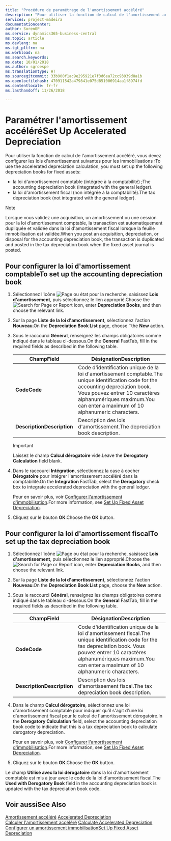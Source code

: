 ```yaml
---
title: "Procédure de paramétrage de l'amortissement accéléré"
description: "Pour utiliser la fonction de calcul de l'amortissement accéléré, vous devez configurer les lois d'amortissement pour les immobilisations."
services: project-madeira
documentationcenter: 
author: SorenGP
ms.service: dynamics365-business-central
ms.topic: article
ms.devlang: na
ms.tgt_pltfrm: na
ms.workload: na
ms.search.keywords: 
ms.date: 10/01/2018
ms.author: sgroespe
ms.translationtype: HT
ms.sourcegitcommit: 33b900f1ac9e295921e7f3d6ea72cc93939d8a1b
ms.openlocfilehash: 470911542a479841e075d851006914aa1f8974fd
ms.contentlocale: fr-fr
ms.lasthandoff: 11/26/2018

---
```

# <a name="set-up-accelerated-depreciation"></a><span data-ttu-id="7c522-103">Paramétrer l'amortissement accéléré</span><span class="sxs-lookup"><span data-stu-id="7c522-103">Set Up Accelerated Depreciation</span></span>
<span data-ttu-id="7c522-104">Pour utiliser la fonction de calcul de l'amortissement accéléré, vous devez configurer les lois d'amortissement suivantes pour les immobilisations :</span><span class="sxs-lookup"><span data-stu-id="7c522-104">To use the accelerated depreciation calculation, you must set up the following depreciation books for fixed assets:</span></span>  

- <span data-ttu-id="7c522-105">la loi d'amortissement comptable (intégrée à la comptabilité) ;</span><span class="sxs-lookup"><span data-stu-id="7c522-105">The accounting depreciation book (integrated with the general ledger).</span></span>  
- <span data-ttu-id="7c522-106">la loi d'amortissement fiscal (non intégrée à la comptabilité).</span><span class="sxs-lookup"><span data-stu-id="7c522-106">The tax depreciation book (not integrated with the general ledger).</span></span>  

> [!NOTE]  
>  <span data-ttu-id="7c522-107">Lorsque vous validez une acquisition, un amortissement ou une cession pour la loi d'amortissement comptable, la transaction est automatiquement dupliquée et validée dans la loi d'amortissement fiscal lorsque la feuille immobilisation est validée.</span><span class="sxs-lookup"><span data-stu-id="7c522-107">When you post an acquisition, depreciation, or disposal for the accounting depreciation book, the transaction is duplicated and posted in the tax depreciation book when the fixed asset journal is posted.</span></span>  

## <a name="to-set-up-the-accounting-depreciation-book"></a><span data-ttu-id="7c522-108">Pour configurer la loi d'amortissement comptable</span><span class="sxs-lookup"><span data-stu-id="7c522-108">To set up the accounting depreciation book</span></span>  

1.  <span data-ttu-id="7c522-109">Sélectionnez l'icône ![Page ou état pour la recherche](../../media/ui-search/search_small.png "icône Page ou état pour la recherche"), saisissez **Lois d'amortissement**, puis sélectionnez le lien approprié.</span><span class="sxs-lookup"><span data-stu-id="7c522-109">Choose the ![Search for Page or Report](../../media/ui-search/search_small.png "Search for Page or Report icon") icon, enter **Depreciation Books**, and then choose the relevant link.</span></span>  
2.  <span data-ttu-id="7c522-110">Sur la page **Liste de la loi d'amortissement**, sélectionnez l'action **Nouveau**.</span><span class="sxs-lookup"><span data-stu-id="7c522-110">On the **Depreciation Book List** page, choose ¨the **New** action.</span></span>  
3.  <span data-ttu-id="7c522-111">Sous le raccourci **Général**, renseignez les champs obligatoires comme indiqué dans le tableau ci-dessous.</span><span class="sxs-lookup"><span data-stu-id="7c522-111">On the **General** FastTab, fill in the required fields as described in the following table.</span></span>  

    |<span data-ttu-id="7c522-112">Champ</span><span class="sxs-lookup"><span data-stu-id="7c522-112">Field</span></span>|<span data-ttu-id="7c522-113">Désignation</span><span class="sxs-lookup"><span data-stu-id="7c522-113">Description</span></span>|  
    |---------------------------------|---------------------------------------|  
    |<span data-ttu-id="7c522-114">**Code**</span><span class="sxs-lookup"><span data-stu-id="7c522-114">**Code**</span></span>|<span data-ttu-id="7c522-115">Code d'identification unique de la loi d'amortissement comptable.</span><span class="sxs-lookup"><span data-stu-id="7c522-115">The unique identification code for the accounting depreciation book.</span></span> <span data-ttu-id="7c522-116">Vous pouvez entrer 10 caractères alphanumériques maximum.</span><span class="sxs-lookup"><span data-stu-id="7c522-116">You can enter a maximum of 10 alphanumeric characters.</span></span>|  
    |<span data-ttu-id="7c522-117">**Description**</span><span class="sxs-lookup"><span data-stu-id="7c522-117">**Description**</span></span>|<span data-ttu-id="7c522-118">Description des lois d'amortissement.</span><span class="sxs-lookup"><span data-stu-id="7c522-118">The depreciation book description.</span></span>|  

    > [!IMPORTANT]  
    >  <span data-ttu-id="7c522-119">Laissez le champ **Calcul dérogatoire** vide.</span><span class="sxs-lookup"><span data-stu-id="7c522-119">Leave the **Derogatory Calculation** field blank.</span></span>  

4.  <span data-ttu-id="7c522-120">Dans le raccourci **Intégration**, sélectionnez la case à cocher **Dérogatoire** pour intégrer l'amortissement accéléré dans la comptabilité.</span><span class="sxs-lookup"><span data-stu-id="7c522-120">On the **Integration** FastTab, select the **Derogatory** check box to integrate accelerated depreciation with the general ledger.</span></span>  

    <span data-ttu-id="7c522-121">Pour en savoir plus, voir [Configurer l'amortissement d'immobilisation](../../fa-how-setup-depreciation.md).</span><span class="sxs-lookup"><span data-stu-id="7c522-121">For more information, see [Set Up Fixed Asset Depreciation](../../fa-how-setup-depreciation.md).</span></span>  

5.  <span data-ttu-id="7c522-122">Cliquez sur le bouton **OK**.</span><span class="sxs-lookup"><span data-stu-id="7c522-122">Choose the **OK** button.</span></span>  

## <a name="to-set-up-the-tax-depreciation-book"></a><span data-ttu-id="7c522-123">Pour configurer la loi d'amortissement fiscal</span><span class="sxs-lookup"><span data-stu-id="7c522-123">To set up the tax depreciation book</span></span>  

1.  <span data-ttu-id="7c522-124">Sélectionnez l'icône ![Page ou état pour la recherche](../../media/ui-search/search_small.png "icône Page ou état pour la recherche"), saisissez **Lois d'amortissement**, puis sélectionnez le lien approprié.</span><span class="sxs-lookup"><span data-stu-id="7c522-124">Choose the ![Search for Page or Report](../../media/ui-search/search_small.png "Search for Page or Report icon") icon, enter **Depreciation Books**, and then choose the relevant link.</span></span>  
2.  <span data-ttu-id="7c522-125">Sur la page **Liste de la loi d'amortissement**, sélectionnez l'action **Nouveau**.</span><span class="sxs-lookup"><span data-stu-id="7c522-125">On the **Depreciation Book List** page, choose the **New** action.</span></span>  
3.  <span data-ttu-id="7c522-126">Sous le raccourci **Général**, renseignez les champs obligatoires comme indiqué dans le tableau ci-dessous.</span><span class="sxs-lookup"><span data-stu-id="7c522-126">On the **General** FastTab, fill in the required fields as described in the following table.</span></span>  

    |<span data-ttu-id="7c522-127">Champ</span><span class="sxs-lookup"><span data-stu-id="7c522-127">Field</span></span>|<span data-ttu-id="7c522-128">Désignation</span><span class="sxs-lookup"><span data-stu-id="7c522-128">Description</span></span>|  
    |---------------------------------|---------------------------------------|  
    |<span data-ttu-id="7c522-129">**Code**</span><span class="sxs-lookup"><span data-stu-id="7c522-129">**Code**</span></span>|<span data-ttu-id="7c522-130">Code d'identification unique de la loi d'amortissement fiscal.</span><span class="sxs-lookup"><span data-stu-id="7c522-130">The unique identification code for the tax depreciation book.</span></span> <span data-ttu-id="7c522-131">Vous pouvez entrer 10 caractères alphanumériques maximum.</span><span class="sxs-lookup"><span data-stu-id="7c522-131">You can enter a maximum of 10 alphanumeric characters.</span></span>|  
    |<span data-ttu-id="7c522-132">**Description**</span><span class="sxs-lookup"><span data-stu-id="7c522-132">**Description**</span></span>|<span data-ttu-id="7c522-133">Description des lois d'amortissement fiscal.</span><span class="sxs-lookup"><span data-stu-id="7c522-133">The tax depreciation book description.</span></span>|  

4.  <span data-ttu-id="7c522-134">Dans le champ **Calcul dérogatoire**, sélectionnez une loi d'amortissement comptable pour indiquer qu'il s'agit d'une loi d'amortissement fiscal pour le calcul de l'amortissement dérogatoire.</span><span class="sxs-lookup"><span data-stu-id="7c522-134">In the **Derogatory Calculation** field, select the accounting depreciation book code to indicate that this is a tax depreciation book to calculate derogatory depreciation.</span></span>  

    <span data-ttu-id="7c522-135">Pour en savoir plus, voir [Configurer l'amortissement d'immobilisation](../../fa-how-setup-depreciation.md).</span><span class="sxs-lookup"><span data-stu-id="7c522-135">For more information, see [Set Up Fixed Asset Depreciation](../../fa-how-setup-depreciation.md).</span></span>  

5.  <span data-ttu-id="7c522-136">Cliquez sur le bouton **OK**.</span><span class="sxs-lookup"><span data-stu-id="7c522-136">Choose the **OK** button.</span></span>  

<span data-ttu-id="7c522-137">Le champ **Utilisé avec la loi dérogatoire** dans la loi d'amortissement comptable est mis à jour avec le code de la loi d'amortissement fiscal.</span><span class="sxs-lookup"><span data-stu-id="7c522-137">The **Used with Derogatory Book** field in the accounting depreciation book is updated with the tax depreciation book code.</span></span>  

## <a name="see-also"></a><span data-ttu-id="7c522-138">Voir aussi</span><span class="sxs-lookup"><span data-stu-id="7c522-138">See Also</span></span>  
 <span data-ttu-id="7c522-139">[Amortissement accéléré](accelerated-depreciation.md) </span><span class="sxs-lookup"><span data-stu-id="7c522-139">[Accelerated Depreciation](accelerated-depreciation.md) </span></span>  
 <span data-ttu-id="7c522-140">[Calculer l'amortissement accéléré](how-to-calculate-accelerated-depreciation.md) </span><span class="sxs-lookup"><span data-stu-id="7c522-140">[Calculate Accelerated Depreciation](how-to-calculate-accelerated-depreciation.md) </span></span>  
[<span data-ttu-id="7c522-141">Configurer un amortissement immobilisation</span><span class="sxs-lookup"><span data-stu-id="7c522-141">Set Up Fixed Asset Depreciation</span></span>](../../fa-how-setup-depreciation.md)

